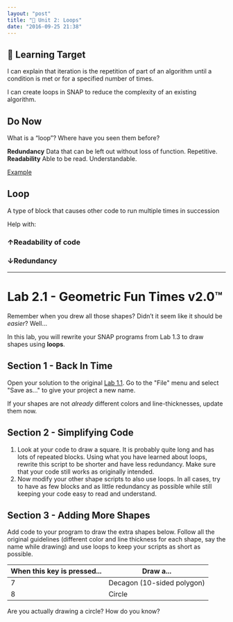 ```yaml
---
layout: "post"
title: "🔁 Unit 2: Loops"
date: "2016-09-25 21:38"
---
```


## 🎯 Learning Target
I can explain that iteration is the repetition of part of an algorithm until a condition is met or for a specified number of times.

I can create loops in SNAP to reduce the complexity of an existing algorithm.

## Do Now
What is a “loop”? Where have you seen them before?

**Redundancy**
Data that can be left out without loss of function. Repetitive.
**Readability**
Able to be read. Understandable.

[Example](http://snap.berkeley.edu/snapsource/snap.html#present:Username=brettwo&ProjectName=Lesson%202.1%20Example)

## Loop
A type of block that causes other code to run multiple times in succession

Help with:
### ↑Readability of code
### ↓Redundancy

---

# Lab 2.1 - Geometric Fun Times v2.0™
Remember when you drew all those shapes? Didn’t it seem like it should be _easier_? Well...

In this lab, you will rewrite your SNAP programs from Lab 1.3 to draw shapes using **loops**.

## Section 1 - Back In Time

Open your solution to the original [Lab 1.1](http://bsk.education/CS9/2016/09/15/lab-1-1/). Go to the "File" menu and select "Save as..." to give your project a new name.

If your shapes are not _already_ different colors and line-thicknesses, update them now.


## Section 2 - Simplifying Code
1. Look at your code to draw a square. It is probably quite long and has lots of repeated blocks. Using what you have learned about loops, rewrite this script to be shorter and have less redundancy. Make sure that your code still works as originally intended.
2. Now modify your other shape scripts to also use loops. In all cases, try to have as few blocks and as little redundancy as possible while still keeping your code easy to read and understand.

## Section 3 - Adding More Shapes

Add code to your program to draw the extra shapes below. Follow all the original guidelines (different color and line thickness for each shape, say the name while drawing) and use loops to keep your scripts as short as possible.

| When this key is pressed...  |  Draw a... |
|---|---|
| 7  |  Decagon (10-sided polygon) |
|  8 |  Circle |

Are you actually drawing a circle? How do you know?
